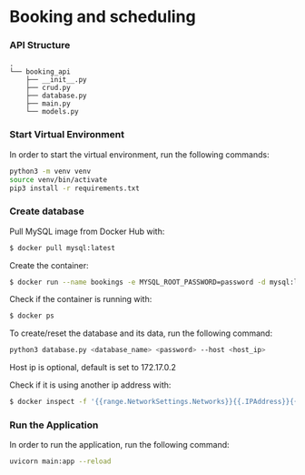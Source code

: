 # Booking and scheduling

### API Structure
```
.
└── booking_api 
    ├── __init__.py
    ├── crud.py
    ├── database.py
    ├── main.py
    └── models.py
``` 



### Start Virtual Environment

In order to start the virtual environment, run the following commands:

```bash
python3 -m venv venv
source venv/bin/activate
pip3 install -r requirements.txt
```
### Create database

Pull MySQL image from Docker Hub with:
```bash
$ docker pull mysql:latest
```

Create the container:
```bash
$ docker run --name bookings -e MYSQL_ROOT_PASSWORD=password -d mysql:latest
```

Check if the container is running with:
```bash
$ docker ps 
```


To create/reset the database and its data, run the following command:

```bash
python3 database.py <database_name> <password> --host <host_ip>
```

Host ip is optional, default is set to 172.17.0.2 

Check if it is using another ip address with: 

```bash
$ docker inspect -f '{{range.NetworkSettings.Networks}}{{.IPAddress}}{{end}}' bookings 
```




### Run the Application

In order to run the application, run the following command:

```bash
uvicorn main:app --reload
```

